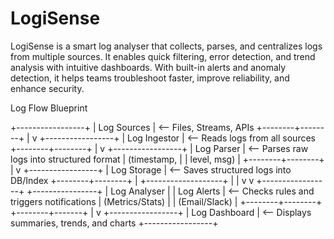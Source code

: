 # LogiSense
LogiSense is a smart log analyser that collects, parses, and centralizes logs from multiple sources. It enables quick filtering, error detection, and trend analysis with intuitive dashboards. With built-in alerts and anomaly detection, it helps teams troubleshoot faster, improve reliability, and enhance security.

Log Flow Blueprint

+-----------------+
|   Log Sources   |  <-- Files, Streams, APIs
+--------+--------+
         |
         v
+-----------------+
|  Log Ingestor   |  <-- Reads logs from all sources
+--------+--------+
         |
         v
+-----------------+
|   Log Parser    |  <-- Parses raw logs into structured format
|  (timestamp,   |
|   level, msg)  |
+--------+--------+
         |
         v
+-----------------+
|  Log Storage    |  <-- Saves structured logs into DB/Index
+--------+--------+
         |
         +-------------------+
         |                   |
         v                   v
+-----------------+    +----------------+
| Log Analyser    |    | Log Alerts     |  <-- Checks rules and triggers notifications
| (Metrics/Stats) |    | (Email/Slack)  |
+--------+--------+    +--------+-------+
         |
         v
+-----------------+
| Log Dashboard   |  <-- Displays summaries, trends, and charts
+-----------------+
